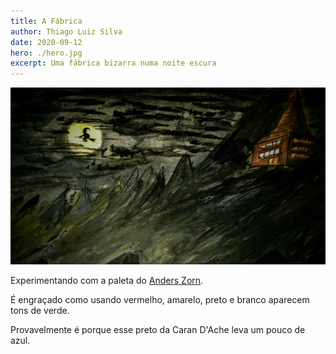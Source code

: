 ```yaml
---
title: A Fábrica
author: Thiago Luiz Silva
date: 2020-09-12
hero: ./hero.jpg
excerpt: Uma fábrica bizarra numa noite escura
---
```



<div className="Image__Large">
  <img
    src="./2020-09-12-a-fabrica.jpg"
    title="O que será que essa fábrica faz?"
    alt="Uma fábrica bizarra numa noite escura"
  />
</div>

Experimentando com a paleta do [Anders Zorn](https://pt.wikipedia.org/wiki/Anders_Zorn "Anders Zorn na Wikipedia").

É engraçado como usando vermelho, amarelo, preto e branco aparecem tons de verde.

Provavelmente é porque esse preto da Caran D'Ache leva um pouco de azul.